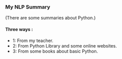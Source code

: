 ### My NLP Summary
(There are some summaries about Python.)

#### Three ways :
- 1: From my teacher.
- 2: From Python Library and some online websites.
- 3: From some books about basic Python.
